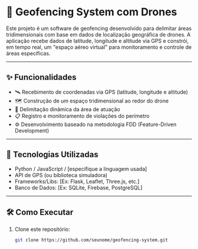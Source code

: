 # 📡 Geofencing System com Drones

Este projeto é um software de geofencing desenvolvido para delimitar áreas tridimensionais com base em dados de localização geográfica de drones. A aplicação recebe dados de latitude, longitude e altitude via GPS e constrói, em tempo real, um "espaço aéreo virtual" para monitoramento e controle de áreas específicas.

---

## ✨ Funcionalidades

- 🛰️ Recebimento de coordenadas via GPS (latitude, longitude e altitude)
- 🗺️ Construção de um espaço tridimensional ao redor do drone
- 📏 Delimitação dinâmica da área de atuação
- 📋 Registro e monitoramento de violações do perímetro
- ⚙️ Desenvolvimento baseado na metodologia FDD (Feature-Driven Development)

---

## 🚀 Tecnologias Utilizadas

- Python / JavaScript / [especifique a linguagem usada]
- API de GPS (ou biblioteca simuladora)
- Frameworks/Libs: [Ex: Flask, Leaflet, Three.js, etc.]
- Banco de Dados: [Ex: SQLite, Firebase, PostgreSQL]

---

## 🛠️ Como Executar

1. Clone este repositório:
   ```bash
   git clone https://github.com/seunome/geofencing-system.git
